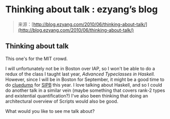 <!--yml
category: 未分类
date: 2024-07-01 18:18:15
-->

# Thinking about talk : ezyang’s blog

> 来源：[http://blog.ezyang.com/2010/06/thinking-about-talk/](http://blog.ezyang.com/2010/06/thinking-about-talk/)

## Thinking about talk

This one's for the MIT crowd.

I will unfortunately not be in Boston over IAP, so I won't be able to do a redux of the class I taught last year, *Advanced Typeclasses in Haskell.* However, since I will be in Boston for September, it might be a good time to do [cluedump](http://cluedumps.mit.edu/wiki/SIPB_Cluedump_Series) for [SIPB](http://sipb.mit.edu/) this year. I love talking about Haskell, and so I could do another talk in a similar vein (maybe something that covers rank-2 types and existential quantification?) I've also been thinking that doing an architectural overview of Scripts would also be good.

What would you like to see me talk about?